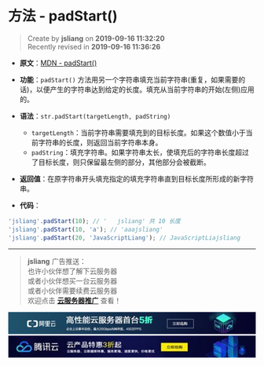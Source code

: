 方法 - padStart()
===

> Create by **jsliang** on **2019-09-16 11:32:20**  
> Recently revised in **2019-09-16 11:36:26**

* **原文**：[MDN - padStart()](https://developer.mozilla.org/zh-CN/docs/Web/JavaScript/Reference/Global_Objects/String/padStart)

* **功能**：`padStart()` 方法用另一个字符串填充当前字符串(重复，如果需要的话)，以便产生的字符串达到给定的长度。填充从当前字符串的开始(左侧)应用的。

* **语法**：`str.padStart(targetLength, padString)`
  * `targetLength`：当前字符串需要填充到的目标长度。如果这个数值小于当前字符串的长度，则返回当前字符串本身。
  * `padString`：填充字符串。如果字符串太长，使填充后的字符串长度超过了目标长度，则只保留最左侧的部分，其他部分会被截断。

* **返回值**：在原字符串开头填充指定的填充字符串直到目标长度所形成的新字符串。

* **代码**：

```js
'jsliang'.padStart(10); // '   jsliang' 共 10 长度
'jsliang'.padStart(10, 'a'); // 'aaajsliang'
'jsliang'.padStart(20, 'JavaScriptLiang'); // JavaScriptLiajsliang
```

---

> **jsliang** 广告推送：  
> 也许小伙伴想了解下云服务器  
> 或者小伙伴想买一台云服务器  
> 或者小伙伴需要续费云服务器  
> 欢迎点击 **[云服务器推广](https://github.com/LiangJunrong/document-library/blob/master/other-library/Monologue/%E7%A8%B3%E9%A3%9F%E8%89%B0%E9%9A%BE.md)** 查看！

[![图](../../../../public-repertory/img/z-small-seek-ali-3.jpg)](https://promotion.aliyun.com/ntms/act/qwbk.html?userCode=w7hismrh)
[![图](../../../../public-repertory/img/z-small-seek-tencent-2.jpg)](https://cloud.tencent.com/redirect.php?redirect=1014&cps_key=49f647c99fce1a9f0b4e1eeb1be484c9&from=console)

